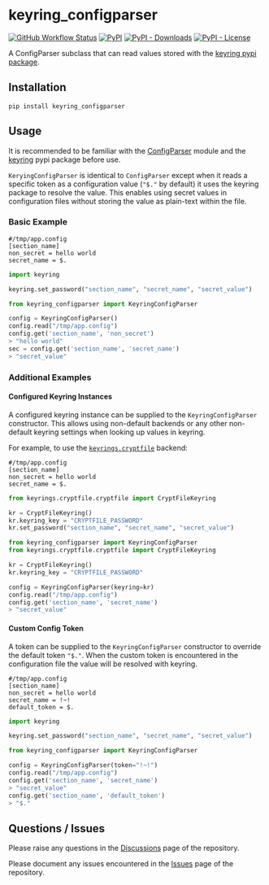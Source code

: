 # keyring_configparser

[![GitHub Workflow Status](https://img.shields.io/github/actions/workflow/status/LiamMahoney/keyring_configparser/python-package.yml?branch=main)](https://github.com/LiamMahoney/keyring_configparser/actions/workflows/python-package.yml) [![PyPI](https://img.shields.io/pypi/v/keyring-configparser)](https://pypi.org/project/keyring-configparser/) [![PyPI - Downloads](https://img.shields.io/pypi/dm/keyring-configparser)](https://pypi.org/project/keyring-configparser/) [![PyPI - License](https://img.shields.io/pypi/l/keyring-configparser)](https://pypi.org/project/keyring-configparser/)

A ConfigParser subclass that can read values stored with the [keyring pypi package](https://pypi.org/project/keyring/).

## Installation

`pip install keyring_configparser`

## Usage

It is recommended to be familiar with the [ConfigParser](https://docs.python.org/3/library/configparser.html) module and the [keyring](https://pypi.org/project/keyring/) pypi package before use.

`KeryingConfigParser` is identical to `ConfigParser` except when it reads a specific token as a configuration value (`"$."` by default) it uses the keyring package to resolve the value. This enables using secret values in configuration files without storing the value as plain-text within the file.

### Basic Example

```
#/tmp/app.config
[section_name]
non_secret = hello world
secret_name = $.
```

```python
import keyring

keyring.set_password("section_name", "secret_name", "secret_value")
```

```python
from keyring_configparser import KeyringConfigParser

config = KeyringConfigParser()
config.read("/tmp/app.config")
config.get('section_name', 'non_secret')
> "hello world"
sec = config.get('section_name', 'secret_name')
> "secret_value"
```

### Additional Examples

#### Configured Keyring Instances

A configured keyring instance can be supplied to the `KeyringConfigParser` constructor. This allows using non-default backends or any other non-default keyring settings when looking up values in keyring.

For example, to use the [`keyrings.cryptfile`](https://pypi.org/project/keyrings.cryptfile/) backend:

```
#/tmp/app.config
[section_name]
non_secret = hello world
secret_name = $.
```

```python
from keyrings.cryptfile.cryptfile import CryptFileKeyring

kr = CryptFileKeyring()
kr.keyring_key = "CRYPTFILE_PASSWORD"
kr.set_password("section_name", "secret_name", "secret_value")
```

```python
from keyring_configparser import KeyringConfigParser
from keyrings.cryptfile.cryptfile import CryptFileKeyring

kr = CryptFileKeyring()
kr.keyring_key = "CRYPTFILE_PASSWORD"

config = KeyringConfigParser(keyring=kr)
config.read("/tmp/app.config")
config.get('section_name', 'secret_name')
> "secret_value"
```

#### Custom Config Token

A token can be supplied to the `KeyringConfigParser` constructor to override the default token `"$."`. When the custom token is encountered in the configuration file the value will be resolved with keyring.

```
#/tmp/app.config
[section_name]
non_secret = hello world
secret_name = !~!
default_token = $.
```

```python
import keyring

keyring.set_password("section_name", "secret_name", "secret_value")
```

```python
from keyring_configparser import KeyringConfigParser

config = KeyringConfigParser(token="!~!")
config.read("/tmp/app.config")
config.get('section_name', 'secret_name')
> "secret_value"
config.get('section_name', 'default_token')
> "$."
```

## Questions / Issues

Please raise any questions in the [Discussions](https://github.com/LiamMahoney/keyring_configparser/discussions) page of the repository.

Please document any issues encountered in the [Issues](https://github.com/LiamMahoney/keyring_configparser/issues) page of the repository.